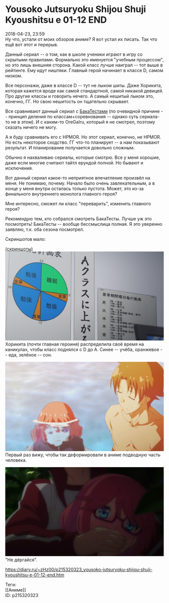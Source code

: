 Yousoko Jutsuryoku Shijou Shuji Kyoushitsu e 01-12 END
=======================================================

   
 2018-04-23, 23:59   
  Ну что, устали от моих обзоров аниме? Я вот устал их писать. Так что ещё вот этот и перерыв.   
   
 Данный сериал -- о том, как в школе ученики играют в игру со скрытыми правилами. Формально это именуется "учебным процессом", но это лишь внешняя сторона. Какой класс лучше наиграл -- тот выше в рейтинге. Ему идут ништяки. Главный герой начинает в классе D, самом низком.   
   
 Все персонажи, даже в классе D -- тут не лыком шиты. Даже Хорикита, которая кажется вроде как самой стандартной, самой никакой девицей. Про другие классы и говорить нечего. А самый нешитый лыком это, конечно, ГГ. Но свою нешитость он тщательно скрывает.   
   
 Все сравнивают данный сериал с  [БакаТестами](Baka%20to%20tesuto%20to%20shoukanjuu%202%2001-13%20END)  (по очевидной причине -- принцип деления по классам+соревнования -- однако суть сериала-то не в этом). И с каким-то OreGaIru, который я не смотрел, поэтому сказать ничего не могу.   
   
 А я буду сравнивать его с HPMOR. Но этот сериал, конечно, не HPMOR. Но есть некоторое сходство. ГГ что-то планирует -- а нам показывают результат. И планирование получается довольно сложным.   
   
 Обычно я нахваливаю сериалы, которые смотрю. Все у меня хорошие, даже если многие считают тайтл ерундой полной. Но бывают и исключения.   
   
 Вот данный сериал какое-то неприятное впечатление произвёл на меня. Не понимаю, почему. Начало было очень завлекательным, а в конце у меня внутри осталась только пустота. Может, это из-за финального внутреннего монолога главного героя?   
   
 Мне интересно, сможет ли класс "переварить", изменить главного героя?   
   
 Рекомендую тем, кто собрался смотреть БакаТесты. Лучше уж это посмотреть! БакаТесты -- вообще бессмыслица полная. Я это уверенно заявляю, т.к. оба сезона посмотрел.   
   
 Скриншотов мало:   
   
  [(скриншоты)](https://zHz00.diary.ru/p215320323.htm?index=1#linkmore215320323m1)       
  [![](pics/8jGwy1Kl.png)](https://i.imgur.com/8jGwy1K.png)    
 Хорикита (почти главная героиня) распределила своё время на каникулах, чтобы класс поднялся с D до A. Синее -- учёба, оранжевое -- еда, зелёное -- сон.   
   
  [![](pics/cOSMDJRl.jpg)](https://i.imgur.com/cOSMDJR.jpg)    
 Первый раз вижу, чтобы так деформировали в аниме подводную часть человека.   
   
  [![](pics/0b0ZgQIl.png)](https://i.imgur.com/0b0ZgQI.png)    
 "Не дёргайся".   
      
    
 <https://diary.ru/~zHz00/p215320323_yousoko-jutsuryoku-shijou-shuji-kyoushitsu-e-01-12-end.htm>   
   
 Теги:   
 [[Аниме]]   
 ID: p215320323